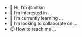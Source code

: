 - 👋 Hi, I’m @mitkin
- 👀 I’m interested in ...
- 🌱 I’m currently learning ...
- 💞️ I’m looking to collaborate on ...
- 📫 How to reach me ...

<!---
mitkin/mitkin is a ✨ special ✨ repository because its `README.md` (this file) appears on your GitHub profile.
You can click the Preview link to take a look at your changes.
--->
